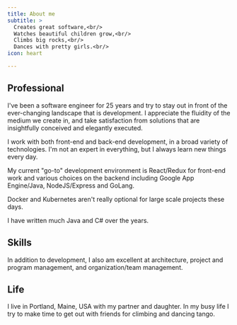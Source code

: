 ```yaml
---
title: About me
subtitle: >
  Creates great software,<br/>
  Watches beautiful children grow,<br/>
  Climbs big rocks,<br/>
  Dances with pretty girls.<br/>
icon: heart

---
```



## Professional

I've been a software engineer for 25 years and try to stay out in front of the ever-changing landscape that is development. I appreciate the fluidity of the medium we create in, and take satisfaction from solutions that are insightfully conceived and elegantly executed.

I work with both front-end and back-end development, in a broad variety of technologies. I'm not an expert in everything, but I always learn new things every day.

My current "go-to" development environment is React/Redux for front-end work and various choices on the backend including Google App Engine/Java, NodeJS/Express and GoLang.

Docker and Kubernetes aren't really optional for large scale projects these days.

I have written much Java and C# over the years.

## Skills

In addition to development, I also am excellent at architecture, project and program management, and organization/team management.

## Life

I live in Portland, Maine, USA with my partner and daughter. In my busy life I try to make time to get out with friends for climbing and dancing tango.

